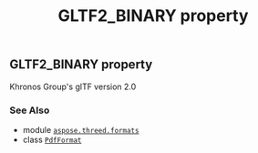﻿---
title: GLTF2_BINARY property
second_title: Aspose.3D for Python via .NET API References
description: 
type: docs
weight: 320
url: /python-net/aspose.threed.formats/pdfformat/gltf2_binary/
is_root: false
---

## GLTF2_BINARY property


Khronos Group's glTF version 2.0

### See Also
* module [`aspose.threed.formats`](../../)
* class [`PdfFormat`](/3d/python-net/aspose.threed.formats/pdfformat)
